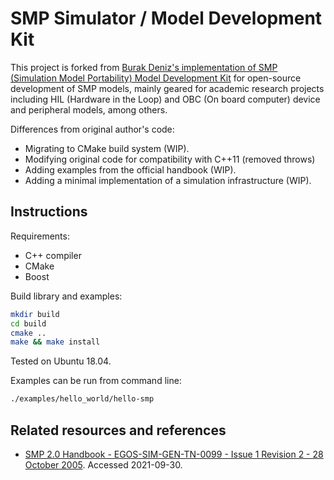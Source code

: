SMP Simulator / Model Development Kit
=====================================

This project is forked from [Burak Deniz's implementation of SMP (Simulation Model Portability) Model Development Kit](https://github.com/GITburakdeniz/smp-mdk) for open-source development of SMP models, mainly geared for academic research projects including HIL (Hardware in the Loop) and OBC (On board computer) device and peripheral models, among others.

Differences from original author's code:

- Migrating to CMake build system (WIP).
- Modifying original code for compatibility with C++11 (removed throws)
- Adding examples from the official handbook (WIP).
- Adding a minimal implementation of a simulation infrastructure (WIP).

Instructions
------------

Requirements:

- C++ compiler
- CMake
- Boost

Build library and examples:

~~~bash
mkdir build
cd build
cmake ..
make && make install
~~~

Tested on Ubuntu 18.04.

Examples can be run from command line:

~~~bash
./examples/hello_world/hello-smp
~~~

Related resources and references
--------------------------------

- [SMP 2.0 Handbook - EGOS-SIM-GEN-TN-0099 - Issue 1 Revision 2 - 28 October 2005](https://taste.tuxfamily.org/wiki/images/9/9a/SMP_2.0_Handbook_-_1.2.pdf). Accessed 2021-09-30.